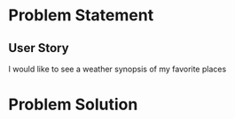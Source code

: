 # Problem Statement
## User Story
I would like to see a weather synopsis of my favorite places

# Problem Solution
